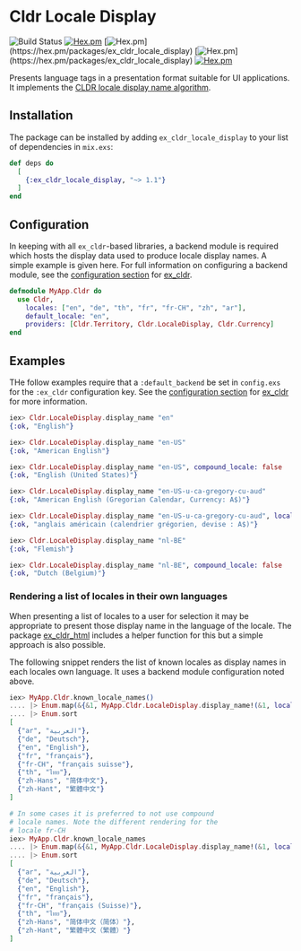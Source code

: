 # Cldr Locale Display
![Build Status](http://sweatbox.noexpectations.com.au:8080/buildStatus/icon?job=cldr_locale_display)
[![Hex.pm](https://img.shields.io/hexpm/v/ex_cldr_locale_display.svg)](https://hex.pm/packages/ex_cldr_locale_display)
[![Hex.pm](https://img.shields.io/hexpm/dw/ex_cldr_locale_display.svg?)](https://hex.pm/packages/ex_cldr_locale_display)
[![Hex.pm](https://img.shields.io/hexpm/dt/ex_cldr_locale_display.svg?)](https://hex.pm/packages/ex_cldr_locale_display)
[![Hex.pm](https://img.shields.io/hexpm/l/ex_cldr_locale_display.svg)](https://hex.pm/packages/ex_cldr_locale_display)

Presents language tags in a presentation format suitable for UI applications.
It implements the [CLDR locale display name algorithm](https://unicode-org.github.io/cldr/ldml/tr35-general.html#locale_display_name_algorithm).

## Installation

The package can be installed by adding `ex_cldr_locale_display` to your list of dependencies in `mix.exs`:

```elixir
def deps do
  [
    {:ex_cldr_locale_display, "~> 1.1"}
  ]
end
```

## Configuration

In keeping with all `ex_cldr`-based libraries, a backend module is required which hosts the display data used to produce locale display names. A simple example is given here. For full information on configuring a backend module, see the [configuration section](https://hexdocs.pm/ex_cldr/readme.html#configuration) for [ex_cldr](https://hex.pm/packages/ex_cldr).

```elixir
defmodule MyApp.Cldr do
  use Cldr,
    locales: ["en", "de", "th", "fr", "fr-CH", "zh", "ar"],
    default_locale: "en",
    providers: [Cldr.Territory, Cldr.LocaleDisplay, Cldr.Currency]
end
```
## Examples

THe follow examples require that a `:default_backend` be set in `config.exs` for the `:ex_cldr` configuration key. See the [configuration section](https://hexdocs.pm/ex_cldr/readme.html#configuration) for [ex_cldr](https://hex.pm/packages/ex_cldr) for more information.

```elixir
iex> Cldr.LocaleDisplay.display_name "en"
{:ok, "English"}

iex> Cldr.LocaleDisplay.display_name "en-US"
{:ok, "American English"}

iex> Cldr.LocaleDisplay.display_name "en-US", compound_locale: false
{:ok, "English (United States)"}

iex> Cldr.LocaleDisplay.display_name "en-US-u-ca-gregory-cu-aud"
{:ok, "American English (Gregorian Calendar, Currency: A$)"}

iex> Cldr.LocaleDisplay.display_name "en-US-u-ca-gregory-cu-aud", locale: "fr"
{:ok, "anglais américain (calendrier grégorien, devise : A$)"}

iex> Cldr.LocaleDisplay.display_name "nl-BE"
{:ok, "Flemish"}

iex> Cldr.LocaleDisplay.display_name "nl-BE", compound_locale: false
{:ok, "Dutch (Belgium)"}
```

### Rendering a list of locales in their own languages

When presenting a list of locales to a user for selection it may be appropriate to present those display name in the language of the locale. The package [ex_cldr_html](https://hex.pm/packages/ex_cldr_html) includes a helper function for this but a simple approach is also possible.

The following snippet renders the list of known locales as display names in each locales own language. It uses a backend module configuration noted above.

```elixir
iex> MyApp.Cldr.known_locale_names()
.... |> Enum.map(&{&1, MyApp.Cldr.LocaleDisplay.display_name!(&1, locale: &1, prefer: :menu)})
.... |> Enum.sort
[
  {"ar", "العربية"},
  {"de", "Deutsch"},
  {"en", "English"},
  {"fr", "français"},
  {"fr-CH", "français suisse"},
  {"th", "ไทย"},
  {"zh-Hans", "简体中文"},
  {"zh-Hant", "繁體中文"}
]

# In some cases it is preferred to not use compound
# locale names. Note the different rendering for the
# locale fr-CH
iex> MyApp.Cldr.known_locale_names
.... |> Enum.map(&{&1, MyApp.Cldr.LocaleDisplay.display_name!(&1, locale: &1, compound_locale: false, prefer: :menu)})
.... |> Enum.sort
[
  {"ar", "العربية"},
  {"de", "Deutsch"},
  {"en", "English"},
  {"fr", "français"},
  {"fr-CH", "français (Suisse)"},
  {"th", "ไทย"},
  {"zh-Hans", "简体中文（简体）"},
  {"zh-Hant", "繁體中文（繁體）"}
]
```
